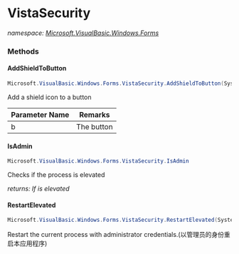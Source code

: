 ﻿# VistaSecurity
_namespace: [Microsoft.VisualBasic.Windows.Forms](./index.md)_





### Methods

#### AddShieldToButton
```csharp
Microsoft.VisualBasic.Windows.Forms.VistaSecurity.AddShieldToButton(System.Windows.Forms.Button)
```
Add a shield icon to a button

|Parameter Name|Remarks|
|--------------|-------|
|b|The button|


#### IsAdmin
```csharp
Microsoft.VisualBasic.Windows.Forms.VistaSecurity.IsAdmin
```
Checks if the process is elevated

_returns: If is elevated_

#### RestartElevated
```csharp
Microsoft.VisualBasic.Windows.Forms.VistaSecurity.RestartElevated(System.String)
```
Restart the current process with administrator credentials.(以管理员的身份重启本应用程序)


